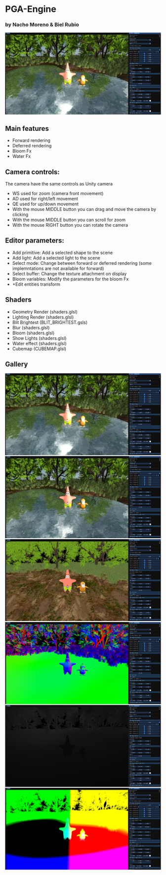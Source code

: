# PGA-Engine 
### by Nacho Moreno & Biel Rubio

![Main texture](GitHubResources/main_tex.PNG)

## Main features
- Forward rendering
- Deferred rendering
- Bloom Fx
- Water Fx

## Camera controls: 
The camera have the same controls as Unity camera

- WS used for zoom (camera front movement)
- AD used for right/left movement
- QE used for up/down movement
- With the mouse MIDDLE button you can drag and move the camera by clicking
- With the mouse MIDDLE button you can scroll for zoom
- With the mouse RIGHT button you can rotate the camera

## Editor parameters:

- Add primitive: Add a selected shape to the scene
- Add light: Add a selected light to the scene
- Select mode: Change between forward or deferred rendering (some implemntations are not available for forward)
- Select buffer: Change the texture attachment on display
- Bloom variables: Modify the parameters for the bloom Fx
- +Edit entities transform

## Shaders

- Geometry Render (shaders.glsl)
- Lighting Render (shaders.glsl)
- Blit Brightest  (BLIT_BRIGHTEST.gsls)
- Blur            (shaders.glsl)
- Bloom           (shaders.glsl)
- Show Lights     (shaders.glsl)
- Water effect    (shaders.glsl)
- Cubemap         (CUBEMAP.glsl)

## Gallery

![Main texture](GitHubResources/main_tex.PNG)
![NoBloom texture](GitHubResources/no_bloom_tex.PNG)
![Color texture](GitHubResources/color_tex.PNG)
![Normal texture](GitHubResources/normal_tex.PNG)
![Depth texture](GitHubResources/depth_tex.PNG)
![Position texture](GitHubResources/position_tex.PNG)
